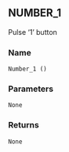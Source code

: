 ## NUMBER\_1

Pulse ‘1’ button


### Name

`Number_1 ()`


### Parameters

`None`


### Returns

`None`